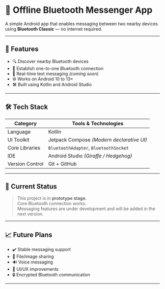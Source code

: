 # 📱 Offline Bluetooth Messenger App

A simple Android app that enables messaging between two nearby devices using **Bluetooth Classic** — no internet required.

---

## 🚀 Features

- 🔍 Discover nearby Bluetooth devices  
- 🔗 Establish one-to-one Bluetooth connection  
- 💬 Real-time text messaging *(coming soon)*  
- ⚙️ Works on Android 10 to 13+  
- 🛠️ Built using Kotlin and Android Studio  

---

## 🛠️ Tech Stack

| Category        | Tools & Technologies                   |
|-----------------|-----------------------------------------|
| Language        | Kotlin                                  |
| UI Toolkit      | Jetpack Compose *(Modern declarative UI)* |
| Core Libraries  | `BluetoothAdapter`, `BluetoothSocket`   |
| IDE             | Android Studio *(Giraffe / Hedgehog)*   |
| Version Control | Git + GitHub                            |

---

## 📌 Current Status

> This project is in **prototype stage**.  
> Core Bluetooth connection works.  
> Messaging features are under development and will be added in the next version.

---

## 📈 Future Plans

- ✔️ Stable messaging support  
- 📁 File/image sharing  
- 🔊 Voice messaging  
- 🎨 UI/UX improvements  
- 🔒 Encrypted Bluetooth communication  

---
